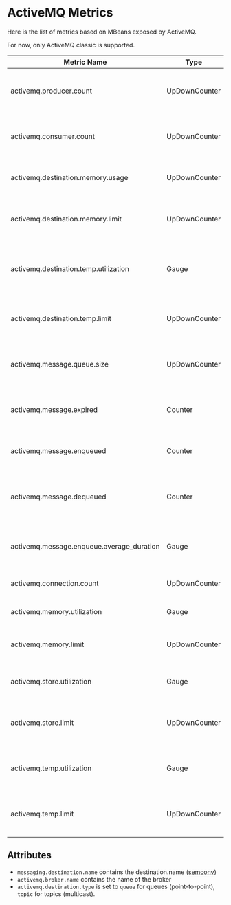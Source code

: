 # ActiveMQ Metrics

Here is the list of metrics based on MBeans exposed by ActiveMQ.

For now, only ActiveMQ classic is supported.

| Metric Name                               | Type          | Unit         | Attributes                                                                  | Description                                                           |
|-------------------------------------------|---------------|--------------|-----------------------------------------------------------------------------|-----------------------------------------------------------------------|
| activemq.producer.count                   | UpDownCounter | {producer}   | messaging.destination.name, activemq.broker.name, activemq.destination.type | The number of producers attached to this destination                  |
| activemq.consumer.count                   | UpDownCounter | {consumer}   | messaging.destination.name, activemq.broker.name, activemq.destination.type | The number of consumers subscribed to this destination                |
| activemq.destination.memory.usage         | UpDownCounter | By           | messaging.destination.name, activemq.broker.name, activemq.destination.type | The amount of used memory by this destination                         |
| activemq.destination.memory.limit         | UpDownCounter | By           | messaging.destination.name, activemq.broker.name, activemq.destination.type | The amount of configured memory limit for this destination            |
| activemq.destination.temp.utilization     | Gauge         | 1            | messaging.destination.name, activemq.broker.name, activemq.destination.type | The fraction of non-persistent storage used by this destination       |
| activemq.destination.temp.limit           | UpDownCounter | By           | messaging.destination.name, activemq.broker.name, activemq.destination.type | The amount of configured non-persistent storage limit                 |
| activemq.message.queue.size               | UpDownCounter | {message}    | messaging.destination.name, activemq.broker.name, activemq.destination.type | The current number of messages waiting to be consumed                 |
| activemq.message.expired                  | Counter       | {message}    | messaging.destination.name, activemq.broker.name, activemq.destination.type | The number of messages not delivered because they expired             |
| activemq.message.enqueued                 | Counter       | {message}    | messaging.destination.name, activemq.broker.name, activemq.destination.type | The number of messages sent to this destination                       |
| activemq.message.dequeued                 | Counter       | {message}    | messaging.destination.name, activemq.broker.name, activemq.destination.type | The number of messages acknowledged and removed from this destination |
| activemq.message.enqueue.average_duration | Gauge         | s            | messaging.destination.name, activemq.broker.name, activemq.destination.type | The average time a message was held on this destination               |
| activemq.connection.count                 | UpDownCounter | {connection} | activemq.broker.name                                                        | The number of active connections                                      |
| activemq.memory.utilization               | Gauge         | 1            | activemq.broker.name                                                        | The fraction of broker memory used                                    |
| activemq.memory.limit                     | UpDownCounter | By           | activemq.broker.name                                                        | The amount of configured broker memory limit                          |
| activemq.store.utilization                | Gauge         | 1            | activemq.broker.name                                                        | The fraction of broker persistent storage used                        |
| activemq.store.limit                      | UpDownCounter | By           | activemq.broker.name                                                        | The amount of configured broker persistent storage limit              |
| activemq.temp.utilization                 | Gauge         | 1            | activemq.broker.name                                                        | The fraction of broker non-persistent storage used                    |
| activemq.temp.limit                       | UpDownCounter | By           | activemq.broker.name                                                        | The amount of configured broker non-persistent storage limit          |

## Attributes

- `messaging.destination.name` contains the destination.name ([semconv](https://opentelemetry.io/docs/specs/semconv/registry/attributes/messaging/#messaging-destination-name))
- `activemq.broker.name` contains the name of the broker
- `activemq.destination.type` is set to `queue` for queues (point-to-point), `topic` for topics (multicast).
